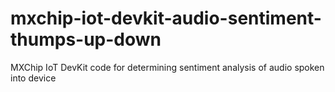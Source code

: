 # mxchip-iot-devkit-audio-sentiment-thumps-up-down
MXChip IoT DevKit code for determining sentiment analysis of audio spoken into device
